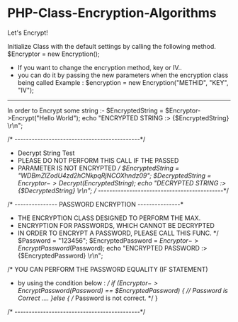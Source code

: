 # PHP-Class-Encryption-Algorithms
Let's Encrypt!

  Initialize Class with the default settings by calling the following method.
  $Encryptor = new Encryption();

  * If you want to change the encryption method, key or IV..
  * you can do it by passing the new parameters when the encryption class being called
  Example : $encryption = new Encryption("METHID", "KEY", "IV");
  
--------------------------------------------
   
  In order to Encrypt some string :-
  $EncryptedString =  $Encryptor->Encrypt("Hello World");
  echo "ENCRYPTED STRING :> {$EncryptedString} \r\n";


/* --------------------------------------------*/
  * Decrypt String Test
  * PLEASE DO NOT PERFORM THIS CALL IF THE PASSED
  * PARAMETER IS NOT ENCRYPTED
  */
    $EncryptedString = "WDBmZlZodU4zd2hCNkpqRjNCOXhndz09";
    $DecryptedString =  $Encryptor->Decrypt($EncryptedString);
    echo "DECRYPTED STRING :> {$DecryptedString} \r\n";
/* --------------------------------------------*/



  /* --------------- PASSWORD ENCRYPTION ---------------*
  * THE ENCRYPTION CLASS DESIGNED TO PERFORM THE MAX.
  * ENCRYPTION FOR PASSWORDS, WHICH CANNOT BE DECRYPTED
  * IN ORDER TO ENCRYPT A PASSWORD, PLEASE CALL THIS FUNC.
  */
  $Password = "123456";
  $EncryptedPassword = $Encryptor->EncryptPassword($Password);
  echo "ENCRYPTED PASSWORD :> {$EncryptedPassword} \r\n";

  /* YOU CAN PERFORM THE PASSWORD EQUALITY (IF STATEMENT)
   * by using the condition below : */
   if ($Encryptor->EncryptPassword($Password) == $EncryptedPassword)
    {
      // Password is Correct ....
    }else { /* Password is not correct. */ }
    
 /* --------------------------------------------*/
